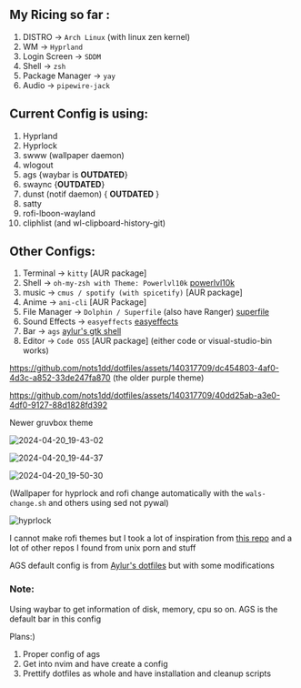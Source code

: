 ##  My Ricing so far :


1. DISTRO -> `Arch Linux` (with linux zen kernel)
2. WM -> `Hyprland`
3. Login Screen -> `SDDM`
4. Shell -> `zsh`
5. Package Manager -> `yay`
6. Audio -> `pipewire-jack`

## Current Config is using:

1. Hyprland
2. Hyprlock
3. swww (wallpaper daemon)
4. wlogout
5. ags {waybar is **OUTDATED**}
6. swaync {**OUTDATED**}
7. dunst (notif daemon) { **OUTDATED** }
8. satty
9. rofi-lboon-wayland
10. cliphlist (and wl-clipboard-history-git)

## Other Configs:
1. Terminal -> `kitty` [AUR package]
2. Shell -> `oh-my-zsh with Theme: Powerlvl10k` [powerlvl10k](https://github.com/romkatv/powerlevel10k)
3. music -> `cmus / spotify (with spicetify)` [AUR package]
4. Anime -> `ani-cli` [AUR Package]
5. File Manager -> `Dolphin / Superfile` (also have Ranger) [superfile](https://github.com/MHNightCat/superfile/tree/v1.1.1)
6. Sound Effects -> `easyeffects` [easyeffects](https://github.com/wwmm/easyeffects)
7. Bar -> `ags` [aylur's gtk shell](https://github.com/Aylur/ags)
8. Editor -> `Code OSS` [AUR package] (either code or visual-studio-bin works)

https://github.com/nots1dd/dotfiles/assets/140317709/dc454803-4af0-4d3c-a852-33de247fa870 (the older purple theme)



https://github.com/nots1dd/dotfiles/assets/140317709/40dd25ab-a3e0-4df0-9127-88d1828fd392

Newer gruvbox theme



![2024-04-20_19-43-02](https://github.com/nots1dd/dotfiles/assets/140317709/522acd95-37ac-4eb3-b9aa-2777a1d65fa3)

![2024-04-20_19-44-37](https://github.com/nots1dd/dotfiles/assets/140317709/c06c2e63-4520-420f-9537-703bc0a6ba5a)

![2024-04-20_19-50-30](https://github.com/nots1dd/dotfiles/assets/140317709/c0485850-5cf1-4b90-a96f-8b64b9bbd44b)


(Wallpaper for hyprlock and rofi change automatically with the `wals-change.sh` and others using sed not pywal)

![hyprlock](https://github.com/nots1dd/dotfiles/assets/140317709/9ae2d91b-741b-4a79-b7ce-9e360e9d8cc8)


I cannot make rofi themes but I took a lot of inspiration from [this repo](https://github.com/adi1090x/rofi) and a lot of other repos I found from unix porn and stuff

AGS default config is from [Aylur's dotfiles](https://github.com/Aylur/dotfiles) but with some modifications

### Note:
Using waybar to get information of disk, memory, cpu so on. AGS is the default bar in this config

Plans:)
1. Proper config of ags
2. Get into nvim and have create a config
3. Prettify dotfiles as whole and have installation and cleanup scripts
